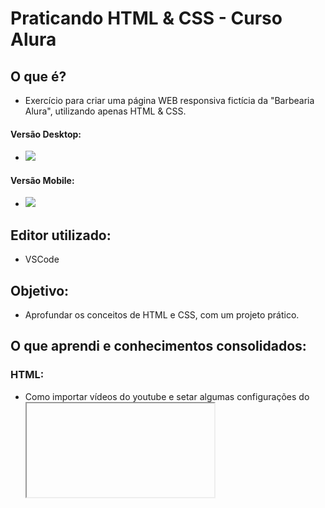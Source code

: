 # Praticando HTML & CSS - Curso Alura

## O que é? 
  - Exercício para criar uma página WEB responsiva fictícia da "Barbearia Alura", utilizando apenas HTML & CSS.
  
  #### Versão Desktop:
  - <img src="https://media.giphy.com/media/jqkuBcPLj4Kz47Se4J/giphy.gif">  
  #### Versão Mobile:
  - <img src="https://media.giphy.com/media/WrOv7nQJllAQQn43ri/giphy.gif">

## Editor utilizado: 
  - VSCode

## Objetivo:
  - Aprofundar os conceitos de HTML e CSS, com um projeto prático.
  
## O que aprendi e conhecimentos consolidados: 

### HTML:
  - Como importar vídeos do youtube e setar algumas configurações do __*<iframe>*__;
  - Como importar um mapa diretamente do GoogleMaps e configurar o __*<iframe>*__;
  - Criar uma lista de produtos com título semântico __*h2*__;
  - A importância de utilizar dentro de nossas tags o __*alt*__ para tornar o site mais acessível e ajudar em nosso SEO;
  - Criação de um formulário que exija *placeholders* em seus __*<inputs>*__, como algumas informações obrigatórias, como: nome e sobrenome, e-mail, telefone, mensagem;
  - Dentro do formulário de contato utilizamos a tag __*<fieldset>__* onde o usuário pode selecionar a forma de contato;
  - Criar um **checkbox** com a __*tag fieldset com: select e option*__;
  - Criar uma tabela com as __*tags: table, thead, tr th, tbody, tr td*__;
  
### CSS:
  - Um pouco mais sobre __*@media-queries*__;
  - Utilização de **vh na viewport**;
  - Aplicação prática de alguns tipos de **display, como inline, inline-block, block, flex**;
  - Criação de um container utilizando __*max-width*__;
  - Estilização de tabelas;
  - **Formulários** com textareas utilizando *resize* estipulado por nós, no caso: *vertical*;
  - Utilizar __*:before, :after e :nth-child(n)*__;
  - Fazer o efeito de __*:hover*__ ser mais suave usando tempo em "ms" em nossa __*transition*__;
  - **Importar fontes** do Google;
  - **Resetar nosso CSS**;
  
## Contribuições
Pull requests são bem-vindo. Para maiores alterações favor abrir uma issue para conversarmos.
Caso tenha algo que possa ser melhorado, não hesite em me contatar :smile:

## License
- [RESET-CSS v2.0 | 20110126 | License: none (public domain)](http://meyerweb.com/eric/tools/css/reset/)
MIT License - Copyright (c) 2020 william-takayama
- @alura-cursos
